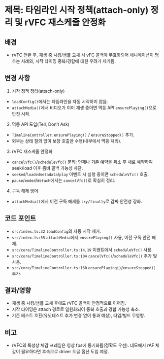 # 제목: 타임라인 시작 정책(attach-only) 정리 및 rVFC 재스케줄 안정화

## 배경
- rVFC 전환 후, 재생 중 시킹/샘플 교체 시 vFC 콜백이 무효화되어 애니메이션이 멈추는 사례와, 시작 타이밍 중복/경합에 대한 우려가 제기됨.

## 변경 사항
1) 시작 정책 정리(attach-only)
- `loadConfig()`에서는 타임라인을 자동 시작하지 않음.
- `attachMedia()`에서 비디오가 이미 재생 중이면 멱등 API `ensurePlaying()`으로 안전 시작.

2) 멱등 API 도입(Tell, Don’t Ask)
- `TimelineController.ensurePlaying()` / `ensureStopped()` 추가.
- 외부는 상태 질의 없이 보장 호출만 수행(내부에서 멱등 처리).

3) rVFC 재스케줄 안정화
- `cancelVfc()`/`scheduleVfc()` 분리: 언제나 기존 예약을 취소 후 새로 예약하여 seek/load 이후 좀비 콜백 가능성 차단.
- `seeked`/`loadedmetadata`/`play` 이벤트 시 실행 중이면 `scheduleVfc()` 호출.
- `pause`/`ended`/`detach`에서는 `cancelVfc()`로 확실히 정리.

4) 구독 해제 방어
- `attachMedia()`에서 이전 구독 해제를 `try/finally`로 감싸 안전성 강화.

## 코드 포인트
- `src/index.ts:32` `loadConfig`의 자동 시작 제거.
- `src/index.ts:55` `attachMedia`에서 `ensurePlaying()` 사용, 이전 구독 안전 해제.
- `src/core/TimelineController.ts:14,19` 이벤트에서 `scheduleVfc()` 사용.
- `src/core/TimelineController.ts:104` `cancelVfc()`/`scheduleVfc()` 추가 및 사용.
- `src/core/TimelineController.ts:160` `ensurePlaying()`/`ensureStopped()` 추가.

## 결과/영향
- 재생 중 시킹/샘플 교체 후에도 rVFC 콜백이 안정적으로 이어짐.
- 시작 타이밍은 attach 경로로 일원화되어 중복 호출과 경합 가능성 축소.
- 기존 테스트 호환(유닛테스트 추가 변경 없이 통과 예상), 타입/빌드 무영향.

## 비고
- rVFC의 특성상 체감 프레임은 영상 fps에 동기화됨(정확도 우선). 데모에서 rAF 체감이 필요하다면 후속으로 driver 토글 옵션 도입 예정.

